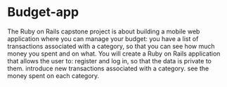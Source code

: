 # Budget-app
The Ruby on Rails capstone project is about building a mobile web application where you can manage your budget: you have a list of transactions associated with a category, so that you can see how much money you spent and on what.  You will create a Ruby on Rails application that allows the user to:  register and log in, so that the data is private to them. introduce new transactions associated with a category. see the money spent on each category.
